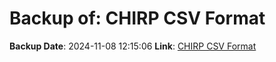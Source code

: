 # Backup of: CHIRP CSV Format

**Backup Date**: 2024-11-08 12:15:06
**Link**: [CHIRP CSV Format](https://przemienniki.net/export/chirp.csv?band=2m,70cm&country=pl&onlyworking=true)
